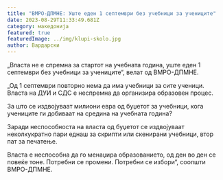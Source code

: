 ```yaml
---
title: "ВМРО-ДПМНЕ: Уште еден 1 септември без учебници за учениците"
date: 2023-08-29T11:33:49.681Z
category: македонија
featured: true
featuredImage: ../img/klupi-skolo.jpg
author: Вардарски
---
```

<!--StartFragment-->

„Власта не е спремна за стартот на учебната година, уште еден 1 септември без учебници за учениците“, велат од ВМРО-ДПМНЕ.

„Од 1 септември повторно нема да има учебници за сите ученици. Власта на ДУИ и СДС е неспремна да организира образовен процес.

За што се издвојуваат милиони евра од буџетот за учебници, кога учениците ги добиваат на средина на учебната година?

Заради неспособноста на власта од буџетот се издвојуваат неколкукратно пари еднаш за скрипти или скенирани учебници, втор пат за печатење.

Власта е неспособна да го менаџира образованието, од ден во ден се повеќе тоне. Потребни се промени. Потребни се избори“, соопшти ВМРО-ДПМНЕ.

<!--EndFragment-->